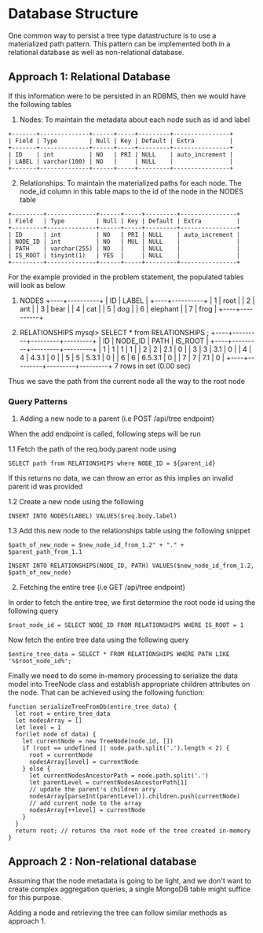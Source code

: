 # Database Structure

One common way to persist a tree type datastructure is to use a materialized path pattern. This pattern can be implemented both in a relational database as well as non-relational database.

## Approach 1: Relational Database

If this information were to be persisted in an RDBMS, then we would have the following tables

1. Nodes: To maintain the metadata about each node such as id and label

``` table: NODES
+-------+--------------+------+-----+---------+----------------+
| Field | Type         | Null | Key | Default | Extra          |
+-------+--------------+------+-----+---------+----------------+
| ID    | int          | NO   | PRI | NULL    | auto_increment |
| LABEL | varchar(100) | NO   |     | NULL    |                |
+-------+--------------+------+-----+---------+----------------+
```

2. Relationships: To maintain the materialized paths for each node. 
The node_id column in this table maps to the id of the node in the NODES table

```table: RELATIONSHIPS
+---------+--------------+------+-----+---------+----------------+
| Field   | Type         | Null | Key | Default | Extra          |
+---------+--------------+------+-----+---------+----------------+
| ID      | int          | NO   | PRI | NULL    | auto_increment |
| NODE_ID | int          | NO   | MUL | NULL    |                |
| PATH    | varchar(255) | NO   |     | NULL    |                |
| IS_ROOT | tinyint(1)   | YES  |     | NULL    |                |
+---------+--------------+------+-----+---------+----------------+
```

For the example provided in the problem statement, the populated tables will look as below

1. NODES
+----+----------+
| ID | LABEL    |
+----+----------+
|  1 | root     |
|  2 | ant      |
|  3 | bear     |
|  4 | cat      |
|  5 | dog      |
|  6 | elephant |
|  7 | frog     |
+----+----------+


2. RELATIONSHIPS
mysql> SELECT * from RELATIONSHIPS ;
+----+---------+---------+---------+
| ID | NODE_ID | PATH    | IS_ROOT |
+----+---------+---------+---------+
|  1 |       1 | 1       |       1 |
|  2 |       2 | 2.1     |       0 |
|  3 |       3 | 3.1     |       0 |
|  4 |       4 | 4.3.1   |       0 |
|  5 |       5 | 5.3.1   |       0 |
|  6 |       6 | 6.5.3.1 |       0 |
|  7 |       7 | 7.1     |       0 |
+----+---------+---------+---------+
7 rows in set (0.00 sec)

Thus we save the path from the current node all the way to the root node

### Query Patterns

1. Adding a new node to a parent (i.e POST /api/tree endpoint)

When the add endpoint is called, following steps will be run

1.1 Fetch the path of the req.body.parent node using
```
SELECT path from RELATIONSHIPS where NODE_ID = ${parent_id}
```
If this returns no data, we can throw an error as this implies an invalid parent id was provided

1.2 Create a new node using the following 
```
INSERT INTO NODES(LABEL) VALUES($req.body.label)
```

1.3 Add this new node to the relationships table using the following snippet
```
$path_of_new_node = $new_node_id_from_1.2" + "." + $parent_path_from_1.1
```

```
INSERT INTO RELATIONSHIPS(NODE_ID, PATH) VALUES($new_node_id_from_1.2, $path_of_new_node)
```

2. Fetching the entire tree (i.e GET /api/tree endpoint)

In order to fetch the entire tree, we first determine the root node id using the following query
```
$root_node_id = SELECT NODE_ID FROM RELATIONSHIPS WHERE IS_ROOT = 1
```

Now fetch the entire tree data using the following query
```
$entire_tree_data = SELECT * FROM RELATIONSHIPS WHERE PATH LIKE '%$root_node_id%';
```

Finally we need to do some in-memory processing to serialize the data model into TreeNode class and establish appropriate children attributes on the node. That can be achieved using the following function:
```
function serializeTreeFromDb(entire_tree_data) {
  let root = entire_tree_data
  let nodesArray = []
  let level = 1
  for(let node of data) {
    let currentNode = new TreeNode(node.id, [])
    if (root == undefined || node.path.split('.').length < 2) {
      root = currentNode
      nodesArray[level] = currentNode
    } else {
      let currentNodesAncestorPath = node.path.split('.')
      let parentLevel = currentNodesAncestorPath[1]
      // update the parent's children arry
      nodesArray[parseInt(parentLevel)].children.push(currentNode)
      // add current node to the array
      nodesArray[++level] = currentNode
    }
  }  
  return root; // returns the root node of the tree created in-memory
}
```

## Approach 2 : Non-relational database

Assuming that the node metadata is going to be light, and we don't want to create complex aggregation queries, a single MongoDB table might suffice for this purpose. 

Adding a node and retrieving the tree can follow similar methods as approach 1.
